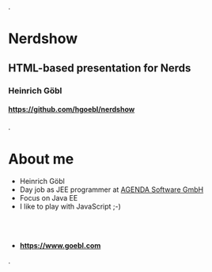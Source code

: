 .<div class="slide">

# Nerdshow

## HTML-based presentation for Nerds

### Heinrich Göbl

#### <https://github.com/hgoebl/nerdshow>

.</div><div class="slide" style="">

# About me

 * Heinrich Göbl
 * Day job as JEE programmer at [AGENDA Software GmbH](http://www.agenda-software.de/)
 * Focus on Java EE
 * I like to play with JavaScript ;-)

<br/>
<br/>

 * **<https://www.goebl.com>**

.</div>
